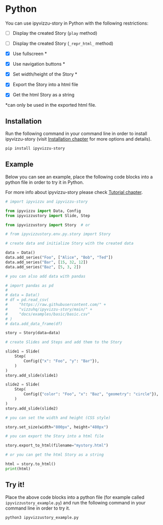 # Python

You can use ipyvizzu-story in Python with the following restrictions:

- [ ] Display the created Story (`play` method)

- [ ] Display the created Story (`_repr_html_` method)

- [x] Use fullscreen \*

- [x] Use navigation buttons \*

- [x] Set width/height of the Story \*

- [x] Export the Story into a html file

- [x] Get the html Story as a string

\*can only be used in the exported html file.

## Installation

Run the following command in your command line in order to install
ipyvizzu-story (visit [Installation chapter](../installation.md) for more
options and details).

```sh
pip install ipyvizzu-story
```

## Example

Below you can see an example, place the following code blocks into a python file
in order to try it in Python.

For more info about ipyvizzu-story please check
[Tutorial chapter](../tutorial.md).

```python
# import ipyvizzu and ipyvizzu-story

from ipyvizzu import Data, Config
from ipyvizzustory import Slide, Step

from ipyvizzustory import Story  # or

# from ipyvizzustory.env.py.story import Story
```

```python
# create data and initialize Story with the created data

data = Data()
data.add_series("Foo", ["Alice", "Bob", "Ted"])
data.add_series("Bar", [15, 32, 12])
data.add_series("Baz", [5, 3, 2])

# you can also add data with pandas

# import pandas as pd
#
# data = Data()
# df = pd.read_csv(
#     "https://raw.githubusercontent.com/" +
#     "vizzuhq/ipyvizzu-story/main/" +
#     "docs/examples/basic/basic.csv"
# )
# data.add_data_frame(df)

story = Story(data=data)
```

```python
# create Slides and Steps and add them to the Story

slide1 = Slide(
    Step(
        Config({"x": "Foo", "y": "Bar"}),
    )
)
story.add_slide(slide1)

slide2 = Slide(
    Step(
        Config({"color": "Foo", "x": "Baz", "geometry": "circle"}),
    )
)
story.add_slide(slide2)
```

```python
# you can set the width and height (CSS style)

story.set_size(width="800px", height="480px")
```

```python
# you can export the Story into a html file

story.export_to_html(filename="mystory.html")

# or you can get the html Story as a string

html = story.to_html()
print(html)
```

## Try it!

Place the above code blocks into a python file (for example called
`ipyvizzustory_example.py`) and run the following command in your command line
in order to try it.

```sh
python3 ipyvizzustory_example.py
```
